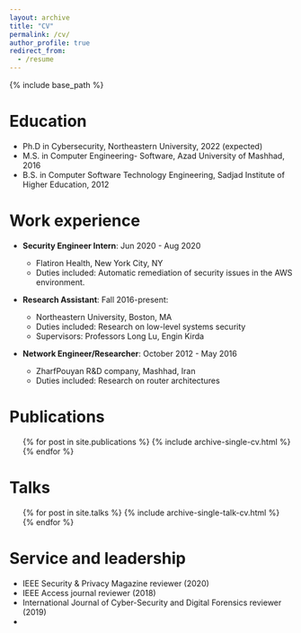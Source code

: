 ```yaml
---
layout: archive
title: "CV"
permalink: /cv/
author_profile: true
redirect_from:
  - /resume
---
```


{% include base_path %}

Education
======
* Ph.D in Cybersecurity, Northeastern University, 2022 (expected)
* M.S. in Computer Engineering- Software, Azad University of Mashhad, 2016
* B.S. in Computer Software Technology Engineering, Sadjad Institute of Higher Education, 2012

Work experience
======
* **Security Engineer Intern**: Jun 2020 - Aug 2020
  * Flatiron Health, New York City, NY
  * Duties included: Automatic remediation of security issues in the AWS environment.
  
* **Research Assistant**: Fall 2016-present: 
  * Northeastern University, Boston, MA
  * Duties included: Research on low-level systems security
  * Supervisors: Professors Long Lu, Engin Kirda

* **Network Engineer/Researcher**: October 2012 - May 2016
  * ZharfPouyan R&D company, Mashhad, Iran
  * Duties included: Research on router architectures 
  


<!-- Skills
======
* Vulnerability Analysis in C/C++
* Binary Analysis
  * Sub-skill 2.1
  * Sub-skill 2.2
  * Sub-skill 2.3
* Skill 3 -->

Publications
======
  <ul>{% for post in site.publications %}
    {% include archive-single-cv.html %}
  {% endfor %}</ul>
  
Talks
======
  <ul>{% for post in site.talks %}
    {% include archive-single-talk-cv.html %}
  {% endfor %}</ul>
  
<!-- Teaching
======
  <ul>{% for post in site.teaching %}
    {% include archive-single-cv.html %}
  {% endfor %}</ul>
   -->
Service and leadership
======
* IEEE Security & Privacy Magazine reviewer (2020)
* IEEE Access journal reviewer (2018)
* International Journal of Cyber-Security and Digital Forensics reviewer (2019) 
* 
